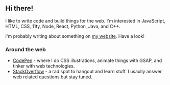## Hi there!

I like to write code and build things for the web. I'm interested in JavaScript, HTML, CSS, 11ty, Node, React, Python, Java, and C++.

I'm probably writing about something on [my website](https://tannerdolby.com). Have a look!

### Around the web
- [CodePen][codepen] - where I do CSS illustrations, animate things with GSAP, and tinker with web technologies.
- [StackOverflow][stackoverflow] - a rad spot to hangout and learn stuff. I usaully answer web related questions but stay tuned.

[codepen]: https://codepen.io/tannerdolby
[stackoverflow]: https://stackoverflow.com/users/11389581/tanner-dolby
